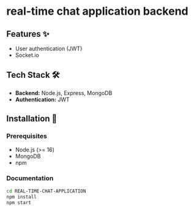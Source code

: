# real-time chat application backend
 

## Features ✨
- User authentication (JWT)
- Socket.io 


## Tech Stack 🛠️
- **Backend:** Node.js, Express, MongoDB
- **Authentication:** JWT


## Installation 🚀

### Prerequisites
- Node.js (>= 16)
- MongoDB
- npm 

### Documentation
```bash
cd REAL-TIME-CHAT-APPLICATION
npm install
npm start


